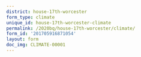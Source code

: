 ```yaml
---
district: house-17th-worcester
form_type: climate
unique_id: house-17th-worcester-climate
permalink: /2020bq/house-17th-worcester/climate/
form_id: '201705916871054'
layout: form
doc_img: CLIMATE-00001
---
```

